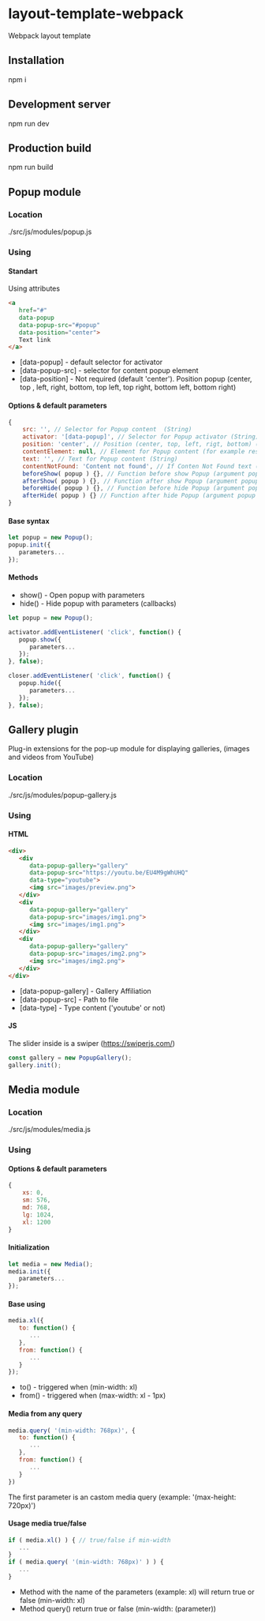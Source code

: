 # layout-template-webpack
Webpack layout template

## Installation
npm i

## Development server
npm run dev

## Production build
npm run build

## Popup module
### Location
./src/js/modules/popup.js
### Using
#### Standart
Using attributes
```html
<a
   href="#"
   data-popup
   data-popup-src="#popup"
   data-position="center">
   Text link
</a>
```
- [data-popup] - default selector for activator
- [data-popup-src] - selector for content popup element
- [data-position] - Not required (default 'center'). Position popup (center, top , left, right, bottom, top left, top right, bottom left, bottom right)
#### Options & default parameters
```JavaScript
{
    src: '', // Selector for Popup content  (String)
    activator: '[data-popup]', // Selector for Popup activator (String)
    position: 'center', // Position (center, top, left, rigt, bottom) (String)
    contentElement: null, // Element for Popup content (for example result Ajax request) (Node)
    text: '', // Text for Popup content (String)
    contentNotFound: 'Content not found', // If Conten Not Found text (String)
    beforeShow( popup ) {}, // Function before show Popup (argument popup - node popup element)
    afterShow( popup ) {}, // Function after show Popup (argument popup - node popup element)
    beforeHide( popup ) {}, // Function before hide Popup (argument popup - node popup element)
    afterHide( popup ) {} // Function after hide Popup (argument popup - node popup element)
}
```
#### Base syntax
```JavaScript
let popup = new Popup();
popup.init({
   parameters...
});
```
#### Methods
- show() - Open popup with parameters
- hide() - Hide popup with parameters (callbacks)
```JavaScript
let popup = new Popup();

activator.addEventListener( 'click', function() {
   popup.show({
      parameters...
   });
}, false);

closer.addEventListener( 'click', function() {
   popup.hide({
      parameters...
   });
}, false);
```
## Gallery plugin
Plug-in extensions for the pop-up module for displaying galleries, (images and videos from YouTube)
### Location
./src/js/modules/popup-gallery.js
### Using
#### HTML
```html
<div>
   <div
      data-popup-gallery="gallery"
      data-popup-src="https://youtu.be/EU4M9gWhUHQ"
      data-type="youtube">
      <img src="images/preview.png">
   </div>
   <div
      data-popup-gallery="gallery"
      data-popup-src="images/img1.png">
      <img src="images/img1.png">
   </div>
   <div
      data-popup-gallery="gallery"
      data-popup-src="images/img2.png">
      <img src="images/img2.png">
   </div>
</div>
```
- [data-popup-gallery] - Gallery Affiliation
- [data-popup-src] - Path to file
- [data-type] - Type content ('youtube' or not)
#### JS
The slider inside is a swiper (<https://swiperjs.com/>)
```JavaScript
const gallery = new PopupGallery();
gallery.init();
```
## Media module
### Location
./src/js/modules/media.js
### Using
#### Options & default parameters
```JavaScript
{
    xs: 0,
    sm: 576,
    md: 768,
    lg: 1024,
    xl: 1200
}
```
#### Initialization
```JavaScript
let media = new Media();
media.init({
   parameters...
});
```
#### Base using
```JavaScript
media.xl({
   to: function() {
      ...
   },
   from: function() {
      ...
   }
});
```
- to() - triggered when (min-width: xl)
- from() - triggered when (max-width: xl - 1px)
#### Media from any query
```JavaScript
media.query( '(min-width: 768px)', {
   to: function() {
      ...
   },
   from: function() {
      ...
   }
})
```
The first parameter is an castom media query (example: '(max-height: 720px)')
#### Usage media true/false
```JavaScript
if ( media.xl() ) { // true/false if min-width
   ...
}
if ( media.query( '(min-width: 768px)' ) ) {
   ...
}
```
- Method with the name of the parameters (example: xl) will return true or false (min-width: xl)
- Method query() return true or false (min-width: (parameter))
